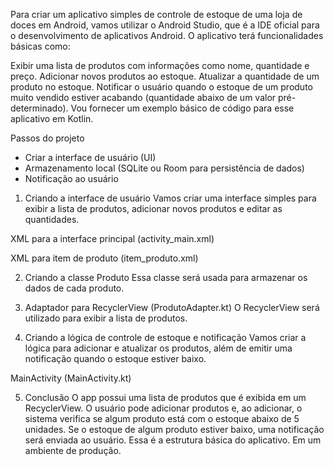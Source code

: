 Para criar um aplicativo simples de controle de estoque de uma loja de doces em Android, vamos utilizar o Android Studio, que é a IDE oficial para o desenvolvimento de aplicativos Android. O aplicativo terá funcionalidades básicas como:

Exibir uma lista de produtos com informações como nome, quantidade e preço.
Adicionar novos produtos ao estoque.
Atualizar a quantidade de um produto no estoque.
Notificar o usuário quando o estoque de um produto muito vendido estiver acabando (quantidade abaixo de um valor pré-determinado).
Vou fornecer um exemplo básico de código para esse aplicativo em Kotlin.

Passos do projeto
  - Criar a interface de usuário (UI)
  - Armazenamento local (SQLite ou Room para persistência de dados)
  - Notificação ao usuário
1. Criando a interface de usuário
Vamos criar uma interface simples para exibir a lista de produtos, adicionar novos produtos e editar as quantidades.

XML para a interface principal (activity_main.xml)

XML para item de produto (item_produto.xml)

2. Criando a classe Produto
Essa classe será usada para armazenar os dados de cada produto.

3. Adaptador para RecyclerView (ProdutoAdapter.kt)
O RecyclerView será utilizado para exibir a lista de produtos.

4. Criando a lógica de controle de estoque e notificação
Vamos criar a lógica para adicionar e atualizar os produtos, além de emitir uma notificação quando o estoque estiver baixo.

MainActivity (MainActivity.kt)

5. Conclusão
O app possui uma lista de produtos que é exibida em um RecyclerView.
O usuário pode adicionar produtos e, ao adicionar, o sistema verifica se algum produto está com o estoque abaixo de 5 unidades.
Se o estoque de algum produto estiver baixo, uma notificação será enviada ao usuário.
Essa é a estrutura básica do aplicativo. Em um ambiente de produção.
